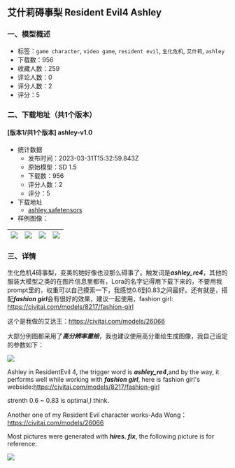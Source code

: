 ## 艾什莉碍事梨 Resident Evil4 Ashley
### 一、模型概述

- 标签：`game character`, `video game`, `resident evil`, `生化危机`, `艾什莉`, `ashley`
- 下载数：956
- 收藏人数：259
- 评论人数：0
- 评分人数：2
- 评分：5

### 二、下载地址（共1个版本）

#### [版本1/共1个版本] ashley-v1.0

- 统计数据
  - 发布时间：2023-03-31T15:32:59.843Z
  - 原始模型：SD 1.5
  - 下载数：956
  - 评分人数：2
  - 评分：5
- 下载地址
  - [ashley.safetensors](https://civitai.com/api/download/models/30188)
- 样例图像：

| <img src="https://image.civitai.com/xG1nkqKTMzGDvpLrqFT7WA/0c7c5c7a-8de8-4e4f-2501-075606008b00/width=450/370896.jpeg" /> | <img src="https://image.civitai.com/xG1nkqKTMzGDvpLrqFT7WA/aa67ee4a-2777-4472-049c-c47af62d3900/width=450/346313.jpeg" /> | <img src="https://image.civitai.com/xG1nkqKTMzGDvpLrqFT7WA/e40a09fe-a525-4428-b7e7-118155f93300/width=450/370895.jpeg" /> | <img src="https://image.civitai.com/xG1nkqKTMzGDvpLrqFT7WA/4ee776cf-06fe-442d-b302-47f27896d700/width=450/347327.jpeg" /> |
| ---- | ---- | ---- | ---- |


### 三、详情
<p>生化危机4碍事梨，变美的她好像也没那么碍事了。触发词是<strong><em>ashley_re4</em></strong>，其他的服装大模型之类的在图片信息里都有，Lora的名字记得用下载下来的，不要用我prompt里的，权重可以自己摸索一下，我感觉0.6到0.83之间最好。还有就是，搭配<strong><em>fashion girl</em></strong>会有很好的效果，建议一起使用，fashion girl: <a target="_blank" rel="ugc" href="https://civitai.com/models/8217/fashion-girl">https://civitai.com/models/8217/fashion-girl</a></p><p>这个是我做的艾达王：<a target="_blank" rel="ugc" href="https://civitai.com/models/26066">https://civitai.com/models/26066</a></p><p>大部分例图都采用了<strong><em>高分辨率重绘</em></strong>，我也建议使用高分重绘生成图像，我自己设定的参数如下：</p><img src="https://imagecache.civitai.com/xG1nkqKTMzGDvpLrqFT7WA/802d267b-ce14-495d-7b71-41322446ac00/width=525/802d267b-ce14-495d-7b71-41322446ac00" /><p>Ashley in ResidentEvil 4, the trigger word is <strong><em>ashley_re4</em></strong>,and by the way, it performs well while working with <strong><em>fashion girl</em></strong>, here is fashion girl's webside:<a target="_blank" rel="ugc" href="https://civitai.com/models/8217/fashion-girl">https://civitai.com/models/8217/fashion-girl</a></p><p>strenth 0.6 ~ 0.83 is optimal,I think.</p><p>Another one of my Resident Evil character works-Ada Wong：<a target="_blank" rel="ugc" href="https://civitai.com/models/26066">https://civitai.com/models/26066</a></p><p>Most pictures were generated with <strong><em>hires. fix</em></strong>, the following picture is for reference:</p><img src="https://imagecache.civitai.com/xG1nkqKTMzGDvpLrqFT7WA/802d267b-ce14-495d-7b71-41322446ac00/width=525/802d267b-ce14-495d-7b71-41322446ac00" />